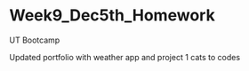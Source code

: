 # Week9_Dec5th_Homework
UT Bootcamp


Updated portfolio with weather app and project 1 cats to codes


